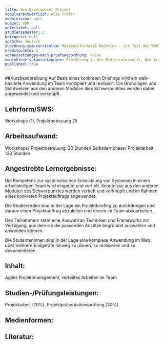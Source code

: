 ```yaml
---
title: Web Development Projekt
modulverantwortlich: Alle Profs?
modulniveau: null
kuezel: WDP
untertitel: null
studiensemester: 2
kategorie: null
sprache: deutsch
zuordnung-zum-curriculum: Medieninformatik Bachelor - ist Teil des Wahlschwerpunkts Web Development
kreditpunkte: 5
voraussetzungen-nach-pruefungsordnung: keine
empfohlene-voraussetzungen: Einführung in die Medieninformatik, Web Architekturen, Algorithmen und Programmierung, Paradigmen der Programmierung, MCI, Screendesign
published: true
---
```


##Kurzbeschreibung
Auf Basis eines konkreten Briefings wird ein web-basierte Anwendung im Team konzipiert und realisiert. Die Grundlagen und Sichtweisen aus den anderen Modulen dies Schwerpunktes werden dabei angewendet und verknüpft.

## Lehrform/SWS: 
Workshops (1), Projektbetreuung (1)

## Arbeitsaufwand: 
Workshops/ Projektbetreuung: 20 Stunden
Selbstlernphase/ Projektarbeit: 130 Stunden

## Angestrebte Lernergebnisse:
Die Kompetenz zur systematischen Entwicklung von Systemen in einem arbeitsteiligen Team wird eingeübt und vertieft. Kenntnisse aus den anderen Modulen des Schwerpunktes werden vertieft und verknüpft und im Rahmen eines konkreten Projektauftrags angewendet.

Die Studierenden sind in der Lage ein Projektbriefing zu durchdringen und daraus einen Projektauftrag abzuleiten und diesen im Team abzuarbeiten.

Den Teilnehmern steht eine Auswahl an Techniken und Frameworks zur Verfügung, aus dem sie die passenden Ansätze begründet auswählen und anwenden können.

Die StudentenInnen sind in der Lage eine komplexe Anwendung im Web über mehrere Endgeräte hinweg zu planen, zu realisieren und zu dokumentieren. 


## Inhalt:
Agiles Projektmanagement, verteiltes Arbeiten im Team

## Studien-/Prüfungsleistungen:
Projektarbeit (70%), Projektpräsentationsprüfung (30%) 

## Medienformen:


## Literatur:

